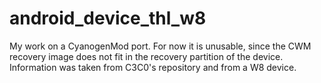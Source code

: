 android_device_thl_w8
=====================

My work on a CyanogenMod port.
For now it is unusable, since the CWM recovery image does not fit in the recovery partition of the device.
Information was taken from C3C0's repository and from a W8 device.
